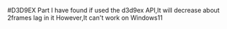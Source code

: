 #D3D9EX Part
I have found if used the d3d9ex API,It will decrease about 2frames lag in it
However,It can't work on Windows11
